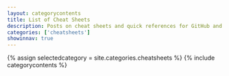 ```yaml
---
layout: categorycontents
title: List of Cheat Sheets
description: Posts on cheat sheets and quick references for GitHub and Git commands.
categories: ['cheatsheets']
showinnav: true
---
```


{% assign selectedcategory = site.categories.cheatsheets %}
{% include categorycontents %}
